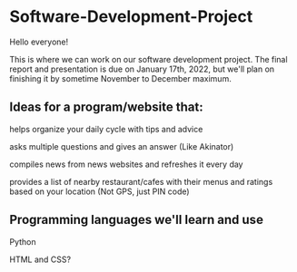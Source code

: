 # Software-Development-Project
Hello everyone! 

This is where we can work on our software development project. The final report and presentation is due on January 17th, 2022, but we'll plan on finishing it by sometime November to December maximum. 

## Ideas for a program/website that: 
helps organize your daily cycle with tips and advice

asks multiple questions and gives an answer (Like Akinator)

compiles news from news websites and refreshes it every day

provides a list of nearby restaurant/cafes with their menus and ratings based on your location (Not GPS, just PIN code)

## Programming languages we'll learn and use
Python

HTML and CSS?
